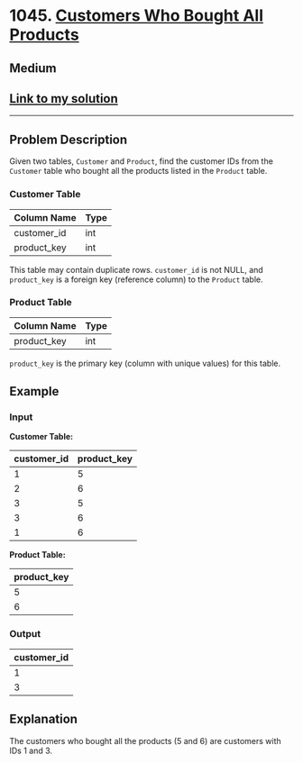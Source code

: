 # 1045. [Customers Who Bought All Products](https://leetcode.com/problems/customers-who-bought-all-products/description/)

## Medium

## [Link to my solution](https://leetcode.com/problems/customers-who-bought-all-products/solutions/4613547/customer-who-bought-all-product-an-efficient-solution-using-group-by-beat-96-users/)

<hr><div>

## Problem Description

Given two tables, `Customer` and `Product`, find the customer IDs from the `Customer` table who bought all the products listed in the `Product` table.

### Customer Table

| Column Name | Type |
|-------------|------|
| customer_id | int  |
| product_key | int  |

This table may contain duplicate rows. `customer_id` is not NULL, and `product_key` is a foreign key (reference column) to the `Product` table.

### Product Table

| Column Name | Type |
|-------------|------|
| product_key | int  |

`product_key` is the primary key (column with unique values) for this table.


## Example

### Input

**Customer Table:**

| customer_id | product_key |
|-------------|-------------|
| 1           | 5           |
| 2           | 6           |
| 3           | 5           |
| 3           | 6           |
| 1           | 6           |

**Product Table:**

| product_key |
|-------------|
| 5           |
| 6           |

### Output

| customer_id |
|-------------|
| 1           |
| 3           |

## Explanation

The customers who bought all the products (5 and 6) are customers with IDs 1 and 3.
